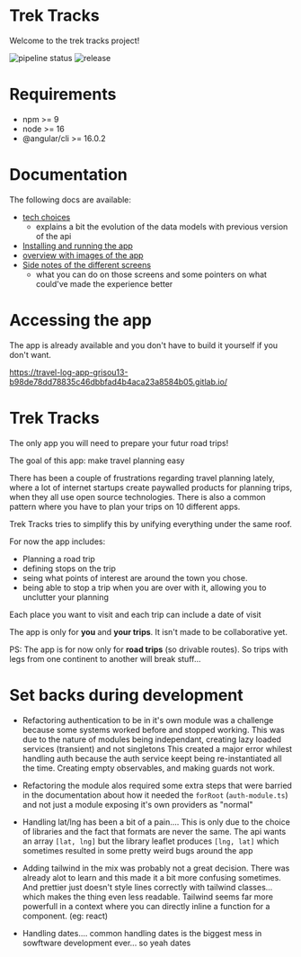 # Trek Tracks

Welcome to the trek tracks project!

![pipeline status](https://gitlab.com/grisou13/travel-log-app/badges/master/pipeline.svg)
![release](https://gitlab.com/grisou13/travel-log-app/-/badges/release.svg)

# Requirements

- npm >= 9
- node >= 16
- @angular/cli >= 16.0.2

# Documentation

The following docs are available:
- [tech choices](./docs/tech_choices.md)
  - explains a bit the evolution of the data models with previous version of the api
- [Installing and running the app](./docs/install.md)
- [overview with images of the app](./docs/overview.md)
- [Side notes of the different screens](./docs/screens.md)
  - what you can do on those screens and some pointers on what could've made the experience better

# Accessing the app

The app is already available and you don't have to build it yourself if you don't want.

https://travel-log-app-grisou13-b98de78dd78835c46dbbfad4b4aca23a8584b05.gitlab.io/


# Trek Tracks

The only app you will need to prepare your futur road trips!

The goal of this app: make travel planning easy

There has been a couple of frustrations regarding travel planning lately, where a lot of internet startups create paywalled products for planning trips, when they all use open source technologies.
There is also a common pattern where you have to plan your trips on 10 different apps.

Trek Tracks tries to simplify this by unifying everything under the same roof.

For now the app includes:
- Planning a road trip
- defining stops on the trip
- seing what points of interest are around the town you chose.
- being able to stop a trip when you are over with it, allowing you to unclutter your planning

Each place you want to visit and each trip can include a date of visit

The app is only for **you** and **your trips**. It isn't made to be collaborative yet.

PS: The app is for now only for **road trips** (so drivable routes). So trips with legs from one continent to another will break stuff...

# Set backs during development

- Refactoring authentication to be in it's own module was a challenge because some systems worked before and stopped working. 
This was due to the nature of modules being independant, creating lazy loaded services (transient) and not singletons
This created a major error whilest handling auth because the auth service keept being re-instantiated all the time. Creating empty observables, and making guards not work.

- Refactoring the module alos required some extra steps that were barried in the documentation about how it needed the `forRoot` (`auth-module.ts`) and not just a module exposing it's own providers as "normal"

- Handling lat/lng has been a bit of a pain.... This is only due to the choice of libraries and the fact that formats are never the same. The api wants an array `[lat, lng]` but the library leaflet produces `[lng, lat]` which sometimes resulted in some pretty weird bugs around the app


- Adding tailwind in the mix was probably not a great decision. There was already alot to learn and this made it a bit more confusing sometimes.
And prettier just doesn't style lines correctly with tailwind classes... which makes the thing even less readable.
Tailwind seems far more powerfull in a context where you can directly inline a function for a component. (eg: react)

- Handling dates.... common handling dates is the biggest mess in sowftware development ever... so yeah dates

